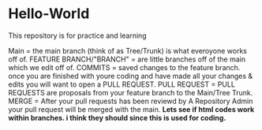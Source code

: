 # Hello-World
This repository is for practice and learning

Main = the main branch (think of as Tree/Trunk) is what everoyone works off of.
FEATURE BRANCH/"BRANCH" = are little branches off of the main which we edit off of.
COMMITS = saved changes to the feature branch. once you are finished with youre coding and have made all your changes & edits you will want to open a PULL REQUEST.
PULL REQUEST = PULL REQUESTS are proposals from your feature branch to the Main/Tree Trunk.
MERGE = After your pull requests has been reviewd by A Repository Admin your pull request will be merged with the main. 
<b> Lets see if html codes work within branches. i think they should since this is used for coding. </b>
